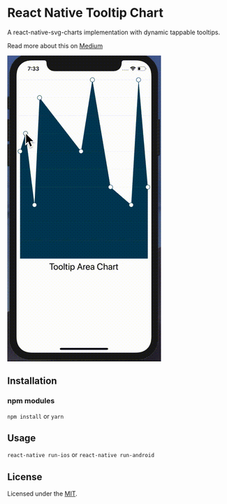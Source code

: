 # React Native Tooltip Chart
A react-native-svg-charts implementation with dynamic tappable tooltips.

Read more about this on [Medium](https://medium.com/better-programming/how-to-build-react-native-charts-with-dynamic-tooltips-64aefc550c95)

![alt tag](./assets/tooltip5.gif)

## Installation
### npm modules
```npm install```
or
```yarn```

## Usage
```react-native run-ios```
or
```react-native run-android```

## License
Licensed under the [MIT](https://github.com/vikrantnegi/react-native-tooltip-chart/blob/master/LICENSE).
